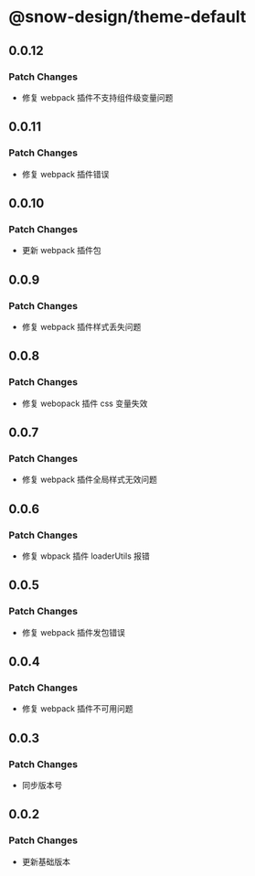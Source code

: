 # @snow-design/theme-default

## 0.0.12

### Patch Changes

- 修复 webpack 插件不支持组件级变量问题

## 0.0.11

### Patch Changes

- 修复 webpack 插件错误

## 0.0.10

### Patch Changes

- 更新 webpack 插件包

## 0.0.9

### Patch Changes

- 修复 webpack 插件样式丢失问题

## 0.0.8

### Patch Changes

- 修复 webopack 插件 css 变量失效

## 0.0.7

### Patch Changes

- 修复 webpack 插件全局样式无效问题

## 0.0.6

### Patch Changes

- 修复 wbpack 插件 loaderUtils 报错

## 0.0.5

### Patch Changes

- 修复 webpack 插件发包错误

## 0.0.4

### Patch Changes

- 修复 webpack 插件不可用问题

## 0.0.3

### Patch Changes

- 同步版本号

## 0.0.2

### Patch Changes

- 更新基础版本
